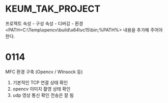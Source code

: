 # KEUM_TAK_PROJECT
프로젝트 속성 - 구성 속성 - 디버깅 - 환경 <PATH=C:\Temp\opencv\build\x64\vc15\bin;%PATH%> 내용을 추가해 주어야 한다.
# 0114
MFC 환경 구축 (Opencv / WInsock 등)
1. 기본적인 TCP 연결 상태 확인
2. opencv 이미지 촬영 상태 확인
3. udp 영상 통신 확인 전송은 잘 됨
#